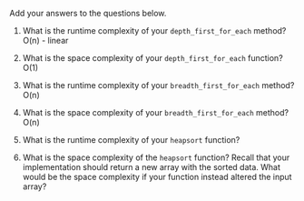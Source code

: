 Add your answers to the questions below.

1. What is the runtime complexity of your `depth_first_for_each` method?
O(n) - linear

2. What is the space complexity of your `depth_first_for_each` function?
O(1)

3. What is the runtime complexity of your `breadth_first_for_each` method?
O(n)

4. What is the space complexity of your `breadth_first_for_each` method?
O(n)

5. What is the runtime complexity of your `heapsort` function?

6. What is the space complexity of the `heapsort` function? Recall that your implementation should return a new array with the sorted data. What would be the space complexity if your function instead altered the input array?
